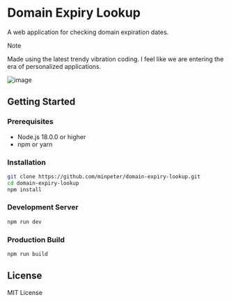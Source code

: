 # Domain Expiry Lookup

A web application for checking domain expiration dates.

> [!NOTE]
> Made using the latest trendy vibration coding. I feel like we are entering the era of personalized applications.

![image](https://github.com/user-attachments/assets/2d4438e0-f5d7-463d-b668-61f8e8479590)

## Getting Started

### Prerequisites

- Node.js 18.0.0 or higher
- npm or yarn

### Installation

```bash
git clone https://github.com/minpeter/domain-expiry-lookup.git
cd domain-expiry-lookup
npm install
```

### Development Server

```bash
npm run dev
```

### Production Build

```bash
npm run build
```

## License

MIT License
